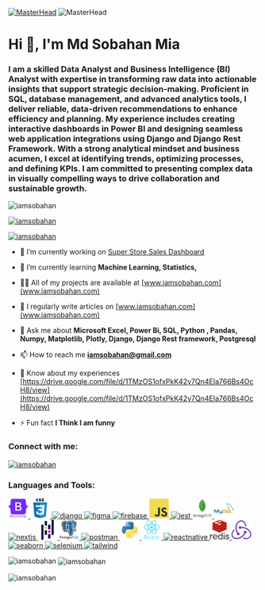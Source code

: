 [![MasterHead](https://media.licdn.com/dms/image/D4E12AQEZqYVYWh5NWw/article-cover_image-shrink_720_1280/0/1682060285558?e=2147483647&v=beta&t=r2clYRrThngfjntFc3vwFNfDCY7BIFq6oo-jd9fKqRA)](www.iamsobahan.com)
<img src="https://media.licdn.com/dms/image/D4E12AQEZqYVYWh5NWw/article-cover_image-shrink_720_1280/0/1682060285558?e=2147483647&v=beta&t=r2clYRrThngfjntFc3vwFNfDCY7BIFq6oo-jd9fKqRA" alt="MasterHead" style="height: 150px;">
<h1 align="left">Hi 👋, I'm Md Sobahan Mia</h1>
<h3 align="left">I am a skilled Data Analyst and Business Intelligence (BI) Analyst with expertise in transforming raw data into actionable insights that support strategic decision-making. Proficient in SQL, database management, and advanced analytics tools, I deliver reliable, data-driven recommendations to enhance efficiency and planning. My experience includes creating interactive dashboards in Power BI and designing seamless web application integrations using Django and Django Rest Framework. With a strong analytical mindset and business acumen, I excel at identifying trends, optimizing processes, and defining KPIs. I am committed to presenting complex data in visually compelling ways to drive collaboration and sustainable growth.</h3>
<p align="left"> <img src="https://komarev.com/ghpvc/?username=iamsobahan&label=Profile%20views&color=0e75b6&style=flat" alt="iamsobahan" /> </p>
<p align="left"> <a href="https://github.com/ryo-ma/github-profile-trophy"><img src="https://github-profile-trophy.vercel.app/?username=iamsobahan" alt="iamsobahan" /></a> </p>

<p align="left"> <a href="https://twitter.com/iamsobahan" target="blank"><img src="https://img.shields.io/twitter/follow/iamsobahan?logo=twitter&style=for-the-badge" alt="iamsobahan" /></a> </p>

- 🔭 I’m currently working on [Super Store Sales Dashboard](https://github.com/iamsobahan/Sales_dashboard)

- 🌱 I’m currently learning **Machine Learning, Statistics,**

- 👨‍💻 All of my projects are available at [www.iamsobahan.com](www.iamsobahan.com)

- 📝 I regularly write articles on [www.iamsobahan.com](www.iamsobahan.com)

- 💬 Ask me about **Microsoft Excel, Power Bi, SQL, Python , Pandas, Numpy, Matplotlib, Plotly, Django, Django Rest framework, Postgresql**

- 📫 How to reach me **iamsobahan@gmail.com**

- 📄 Know about my experiences [https://drive.google.com/file/d/1TMzOS1ofxPkK42y7Qn4EIa766Bs4OcH8/view](https://drive.google.com/file/d/1TMzOS1ofxPkK42y7Qn4EIa766Bs4OcH8/view)

- ⚡ Fun fact **I Think I am funny**

<h3 align="left">Connect with me:</h3>
<p align="left">
<a href="https://twitter.com/iamsobahan" target="blank"><img align="center" src="https://raw.githubusercontent.com/rahuldkjain/github-profile-readme-generator/master/src/images/icons/Social/twitter.svg" alt="iamsobahan" height="30" width="40" /></a>
</p>

<h3 align="left">Languages and Tools:</h3>
<p align="left"> <a href="https://getbootstrap.com" target="_blank" rel="noreferrer"> <img src="https://raw.githubusercontent.com/devicons/devicon/master/icons/bootstrap/bootstrap-plain-wordmark.svg" alt="bootstrap" width="40" height="40"/> </a> <a href="https://www.w3schools.com/css/" target="_blank" rel="noreferrer"> <img src="https://raw.githubusercontent.com/devicons/devicon/master/icons/css3/css3-original-wordmark.svg" alt="css3" width="40" height="40"/> </a> <a href="https://www.djangoproject.com/" target="_blank" rel="noreferrer"> <img src="https://cdn.worldvectorlogo.com/logos/django.svg" alt="django" width="40" height="40"/> </a> <a href="https://www.figma.com/" target="_blank" rel="noreferrer"> <img src="https://www.vectorlogo.zone/logos/figma/figma-icon.svg" alt="figma" width="40" height="40"/> </a> <a href="https://firebase.google.com/" target="_blank" rel="noreferrer"> <img src="https://www.vectorlogo.zone/logos/firebase/firebase-icon.svg" alt="firebase" width="40" height="40"/> </a> <a href="https://developer.mozilla.org/en-US/docs/Web/JavaScript" target="_blank" rel="noreferrer"> <img src="https://raw.githubusercontent.com/devicons/devicon/master/icons/javascript/javascript-original.svg" alt="javascript" width="40" height="40"/> </a> <a href="https://jestjs.io" target="_blank" rel="noreferrer"> <img src="https://www.vectorlogo.zone/logos/jestjsio/jestjsio-icon.svg" alt="jest" width="40" height="40"/> </a> <a href="https://www.mongodb.com/" target="_blank" rel="noreferrer"> <img src="https://raw.githubusercontent.com/devicons/devicon/master/icons/mongodb/mongodb-original-wordmark.svg" alt="mongodb" width="40" height="40"/> </a> <a href="https://www.mysql.com/" target="_blank" rel="noreferrer"> <img src="https://raw.githubusercontent.com/devicons/devicon/master/icons/mysql/mysql-original-wordmark.svg" alt="mysql" width="40" height="40"/> </a> <a href="https://nextjs.org/" target="_blank" rel="noreferrer"> <img src="https://cdn.worldvectorlogo.com/logos/nextjs-2.svg" alt="nextjs" width="40" height="40"/> </a> <a href="https://pandas.pydata.org/" target="_blank" rel="noreferrer"> <img src="https://raw.githubusercontent.com/devicons/devicon/2ae2a900d2f041da66e950e4d48052658d850630/icons/pandas/pandas-original.svg" alt="pandas" width="40" height="40"/> </a> <a href="https://www.postgresql.org" target="_blank" rel="noreferrer"> <img src="https://raw.githubusercontent.com/devicons/devicon/master/icons/postgresql/postgresql-original-wordmark.svg" alt="postgresql" width="40" height="40"/> </a> <a href="https://postman.com" target="_blank" rel="noreferrer"> <img src="https://www.vectorlogo.zone/logos/getpostman/getpostman-icon.svg" alt="postman" width="40" height="40"/> </a> <a href="https://www.python.org" target="_blank" rel="noreferrer"> <img src="https://raw.githubusercontent.com/devicons/devicon/master/icons/python/python-original.svg" alt="python" width="40" height="40"/> </a> <a href="https://reactjs.org/" target="_blank" rel="noreferrer"> <img src="https://raw.githubusercontent.com/devicons/devicon/master/icons/react/react-original-wordmark.svg" alt="react" width="40" height="40"/> </a> <a href="https://reactnative.dev/" target="_blank" rel="noreferrer"> <img src="https://reactnative.dev/img/header_logo.svg" alt="reactnative" width="40" height="40"/> </a> <a href="https://redis.io" target="_blank" rel="noreferrer"> <img src="https://raw.githubusercontent.com/devicons/devicon/master/icons/redis/redis-original-wordmark.svg" alt="redis" width="40" height="40"/> </a> <a href="https://redux.js.org" target="_blank" rel="noreferrer"> <img src="https://raw.githubusercontent.com/devicons/devicon/master/icons/redux/redux-original.svg" alt="redux" width="40" height="40"/> </a> <a href="https://seaborn.pydata.org/" target="_blank" rel="noreferrer"> <img src="https://seaborn.pydata.org/_images/logo-mark-lightbg.svg" alt="seaborn" width="40" height="40"/> </a> <a href="https://www.selenium.dev" target="_blank" rel="noreferrer"> <img src="https://raw.githubusercontent.com/detain/svg-logos/780f25886640cef088af994181646db2f6b1a3f8/svg/selenium-logo.svg" alt="selenium" width="40" height="40"/> </a> <a href="https://tailwindcss.com/" target="_blank" rel="noreferrer"> <img src="https://www.vectorlogo.zone/logos/tailwindcss/tailwindcss-icon.svg" alt="tailwind" width="40" height="40"/> </a> </p>

<p><img align="left" src="https://github-readme-stats.vercel.app/api/top-langs?username=iamsobahan&show_icons=true&locale=en&layout=compact" alt="iamsobahan" /></p>

<p>&nbsp;<img align="center" src="https://github-readme-stats.vercel.app/api?username=iamsobahan&show_icons=true&locale=en" alt="iamsobahan" /></p>

<p><img align="center" src="https://github-readme-streak-stats.herokuapp.com/?user=iamsobahan&" alt="iamsobahan" /></p>
